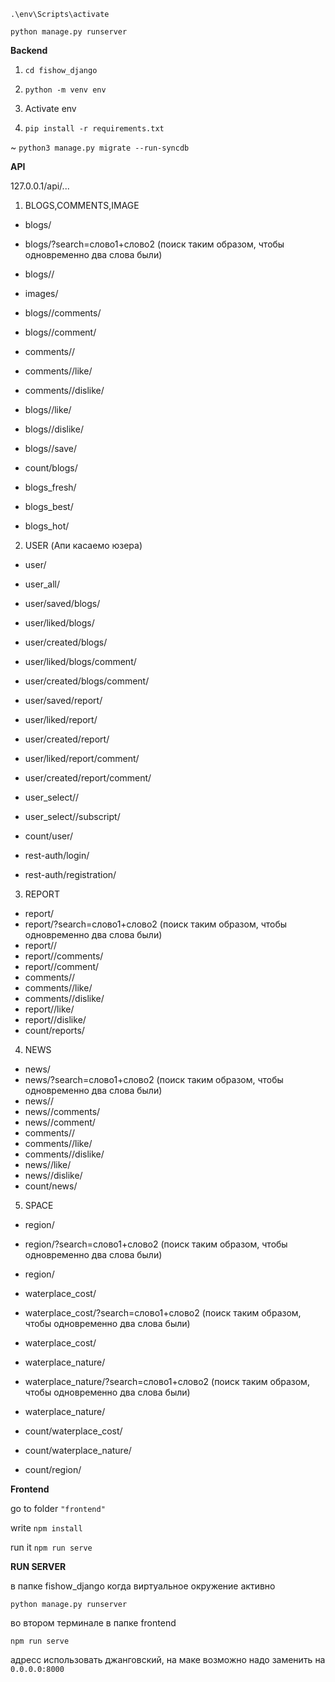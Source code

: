 `.\env\Scripts\activate`

`python manage.py runserver`

**Backend**

1. `cd fishow_django`

2. `python -m venv env`

3. Activate env

4. `pip install -r requirements.txt`

~ `python3 manage.py migrate --run-syncdb`

**API**

127.0.0.1/api/...

1. BLOGS,COMMENTS,IMAGE
* blogs/
* blogs/?search=слово1+слово2   (поиск таким образом, чтобы одновременно два слова были) 
* blogs/<slug>/
* images/
* blogs/<slug>/comments/
* blogs/<slug>/comment/
* comments/<int>/
* comments/<int>/like/
* comments/<int>/dislike/
* blogs/<slug>/like/
* blogs/<slug>/dislike/
* blogs/<slug>/save/
* count/blogs/

* blogs_fresh/
* blogs_best/
* blogs_hot/

2. USER (Апи касаемо юзера)

* user/
* user_all/
* user/saved/blogs/
* user/liked/blogs/
* user/created/blogs/
* user/liked/blogs/comment/
* user/created/blogs/comment/
* user/saved/report/
* user/liked/report/
* user/created/report/
* user/liked/report/comment/
* user/created/report/comment/
* user_select/<username>/
* user_select/<username>/subscript/
* count/user/

* rest-auth/login/
* rest-auth/registration/

3. REPORT
* report/
* report/?search=слово1+слово2   (поиск таким образом, чтобы одновременно два слова были) 
* report/<slug>/
* report/<slug>/comments/
* report/<slug>/comment/
* comments/<int>/
* comments/<int>/like/
* comments/<int>/dislike/
* report/<slug>/like/
* report/<slug>/dislike/
* count/reports/

4. NEWS
* news/
* news/?search=слово1+слово2   (поиск таким образом, чтобы одновременно два слова были) 
* news/<slug>/
* news/<slug>/comments/
* news/<slug>/comment/
* comments/<int>/
* comments/<int>/like/
* comments/<int>/dislike/
* news/<slug>/like/
* news/<slug>/dislike/
* count/news/

5. SPACE
* region/
* region/?search=слово1+слово2   (поиск таким образом, чтобы одновременно два слова были) 
* region/<slug>
* waterplace_cost/
* waterplace_cost/?search=слово1+слово2   (поиск таким образом, чтобы одновременно два слова были) 
* waterplace_cost/<slug>
* waterplace_nature/
* waterplace_nature/?search=слово1+слово2   (поиск таким образом, чтобы одновременно два слова были) 
* waterplace_nature/<slug>

* count/waterplace_cost/
* count/waterplace_nature/
* count/region/


**Frontend** 

go to folder `"frontend"`

write `npm install`

run it `npm run serve`

**RUN SERVER**

в папке fishow_django когда виртуальное окружение активно

`python manage.py runserver`

во втором терминале в папке frontend

`npm run serve`

адресс использовать джанговский, на маке возможно надо заменить на `0.0.0.0:8000`




